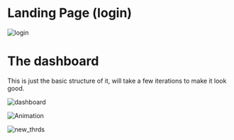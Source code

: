
# Landing Page (login)

![login](https://user-images.githubusercontent.com/63464503/147854952-70ab20b0-55b1-450e-91a9-1726fbcf2ed0.gif)

# The dashboard

This is just the basic structure of it, will take a few iterations to make it look good.

![dashboard](https://user-images.githubusercontent.com/63464503/149225344-cbec1378-91ae-4f73-82b4-ed0d5ffa5686.gif)


![Animation](https://user-images.githubusercontent.com/63464503/149231946-be40f069-de9e-4631-8753-c9790328722a.gif)

![new_thrds](https://user-images.githubusercontent.com/63464503/149658051-70d59193-f202-41f2-8056-2b0689cc76cf.gif)
